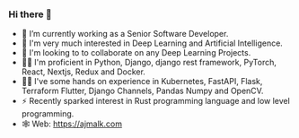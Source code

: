 ### Hi there 👋  
- 🔭 I’m currently working as a Senior Software Developer.  
- 🌱 I'm very much interested in Deep Learning and Artificial Intelligence.  
- 👯 I'm looking to to collaborate on any Deep Learning Projects.  
- ✌🏽 I'm proficient in Python, Django, django rest framework, PyTorch, React, Nextjs, Redux and Docker. 
- ✌🏽 I've some hands on experience in Kubernetes, FastAPI, Flask, Terraform Flutter, Django Channels, Pandas Numpy and OpenCV.
- ⚡ Recently sparked interest in Rust programming language and low level programming.
- 🕸️ Web: https://ajmalk.com
<!--
**aiwizzard/aiwizzard** is a ✨ _special_ ✨ repository because its `README.md` (this file) appears on your GitHub profile.

Here are some ideas to get you started:

- 🔭 I’m currently working on Machine Learning
- 🌱 I’m currently learning ...
- 👯 I’m looking to collaborate on ...
- 🤔 I’m looking for help with ...
- 💬 Ask me about ...
- 📫 How to reach me: ...
- 😄 Pronouns: ...
- ⚡ Fun fact: ...
-->
